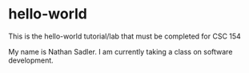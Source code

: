 # hello-world
This is the hello-world tutorial/lab that must be completed for CSC 154

My name is Nathan Sadler. I am currently taking a class on software development.
